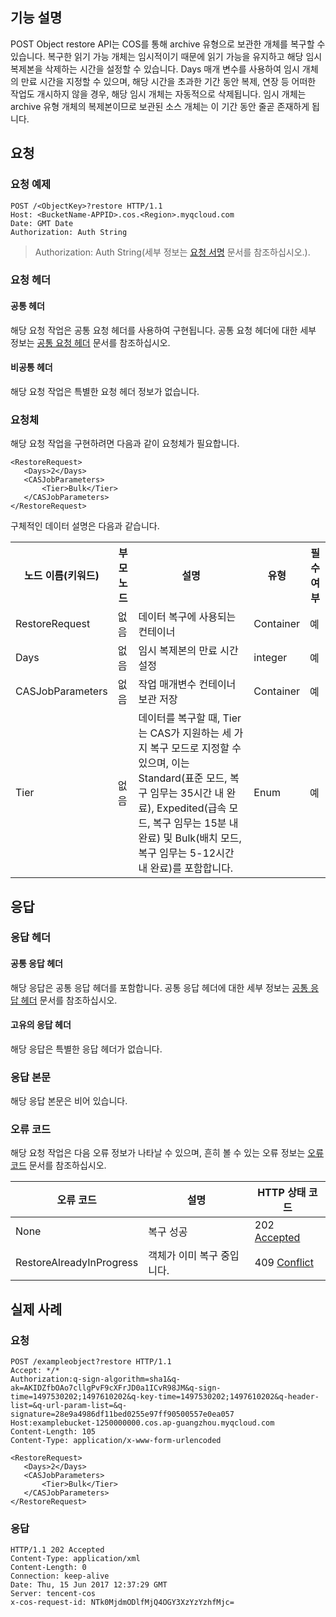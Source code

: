 ## 기능 설명
POST Object restore API는 COS를 통해 archive 유형으로 보관한 개체를 복구할 수 있습니다. 복구한 읽기 가능 개체는 임시적이기 때문에 읽기 가능을 유지하고 해당 임시 복제본을 삭제하는 시간을 설정할 수 있습니다. Days 매개 변수를 사용하여 임시 개체의 만료 시간을 지정할 수 있으며, 해당 시간을 초과한 기간 동안 복제, 연장 등 어떠한 작업도 개시하지 않을 경우, 해당 임시 개체는 자동적으로 삭제됩니다. 임시 개체는 archive 유형 개체의 복제본이므로 보관된 소스 개체는 이 기간 동안 줄곧 존재하게 됩니다.

## 요청
### 요청 예제

```shell
POST /<ObjectKey>?restore HTTP/1.1
Host: <BucketName-APPID>.cos.<Region>.myqcloud.com
Date: GMT Date
Authorization: Auth String
```

> Authorization: Auth String(세부 정보는 [요청 서명](https://cloud.tencent.com/document/product/436/7778) 문서를 참조하십시오.).


### 요청 헤더
#### 공통 헤더
해당 요청 작업은 공통 요청 헤더를 사용하여 구현됩니다. 공통 요청 헤더에 대한 세부 정보는 [공통 요청 헤더](https://cloud.tencent.com/document/product/436/7728) 문서를 참조하십시오.
#### 비공통 헤더
해당 요청 작업은 특별한 요청 헤더 정보가 없습니다.

### 요청체
해당 요청 작업을 구현하려면 다음과 같이 요청체가 필요합니다.

```shell
<RestoreRequest>
   <Days>2</Days>
   <CASJobParameters>
       <Tier>Bulk</Tier>
   </CASJobParameters>
</RestoreRequest>
```

구체적인 데이터 설명은 다음과 같습니다.
<table>
   <tr>
      <th nowrap="nowrap">노드 이름(키워드)</th>
      <th>부모 노드</th>
      <th>설명</th>
      <th>유형</th>
      <th>필수 여부</th>
   </tr>
   <tr>
      <td>RestoreRequest</td>
      <td>없음</td>
      <td>데이터 복구에 사용되는 컨테이너</td>
      <td>Container</td>
      <td>예</td>
   </tr>
   <tr>
      <td>Days</td>
      <td>없음</td>
      <td>임시 복제본의 만료 시간 설정</td>
      <td>integer</td>
      <td>예</td>
   </tr>
   <tr>
      <td>CASJobParameters</td>
      <td>없음</td>
      <td>작업 매개변수 컨테이너 보관 저장</td>
      <td>Container</td>
      <td>예</td>
   </tr>
   <tr>
      <td>Tier</td>
      <td>없음</td>
      <td>데이터를 복구할 때, Tier는 CAS가 지원하는 세 가지 복구 모드로 지정할 수 있으며, 이는 Standard(표준 모드, 복구 임무는 35시간 내 완료), Expedited(급속 모드, 복구 임무는 15분 내 완료) 및 Bulk(배치 모드, 복구 임무는 5-12시간 내 완료)를 포함합니다.</td>
      <td>Enum</td>
      <td>예</td>
   </tr>
</table>



## 응답
### 응답 헤더

#### 공통 응답 헤더
해당 응답은 공통 응답 헤더를 포함합니다. 공통 응답 헤더에 대한 세부 정보는 [공통 응답 헤더](https://cloud.tencent.com/document/product/436/7729) 문서를 참조하십시오.
#### 고유의 응답 헤더
해당 응답은 특별한 응답 헤더가 없습니다.

### 응답 본문
해당 응답 본문은 비어 있습니다.

### 오류 코드
해당 요청 작업은 다음 오류 정보가 나타날 수 있으며, 흔히 볼 수 있는 오류 정보는 [오류 코드](https://cloud.tencent.com/document/product/436/7730) 문서를 참조하십시오.

오류 코드|설명|HTTP 상태 코드
---|---|---
None|복구 성공|202 [Accepted](https://tools.ietf.org/html/rfc7231#section-6.3.3)
RestoreAlreadyInProgress|객체가 이미 복구 중입니다.|409 [Conflict](https://tools.ietf.org/html/rfc7231#section-6.5.8)


## 실제 사례

### 요청

```shell
POST /exampleobject?restore HTTP/1.1
Accept: */*
Authorization:q-sign-algorithm=sha1&q-ak=AKIDZfbOAo7cllgPvF9cXFrJD0a1ICvR98JM&q-sign-time=1497530202;1497610202&q-key-time=1497530202;1497610202&q-header-list=&q-url-param-list=&q-signature=28e9a4986df11bed0255e97ff90500557e0ea057
Host:examplebucket-1250000000.cos.ap-guangzhou.myqcloud.com
Content-Length: 105
Content-Type: application/x-www-form-urlencoded

<RestoreRequest>
   <Days>2</Days>
   <CASJobParameters>
       <Tier>Bulk</Tier>
   </CASJobParameters>
</RestoreRequest>
```

### 응답

```shell
HTTP/1.1 202 Accepted
Content-Type: application/xml
Content-Length: 0
Connection: keep-alive
Date: Thu, 15 Jun 2017 12:37:29 GMT
Server: tencent-cos
x-cos-request-id: NTk0MjdmODlfMjQ4OGY3XzYzYzhfMjc=
```
